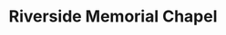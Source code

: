 ---
title: "Riverside Memorial Chapel"
url: /new-york/riverside-memorial-chapel/
shop: funeral directors
---